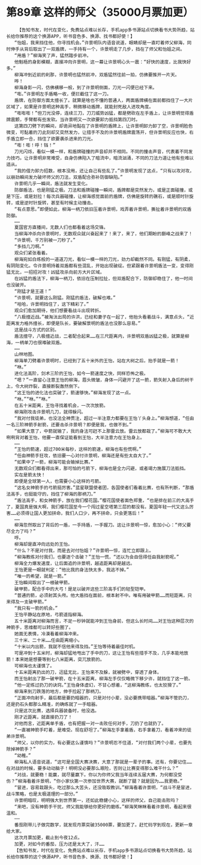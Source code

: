# 第89章 这样的师父（35000月票加更）
        【告知书友，时代在变化，免费站点难以长存，手机app多书源站点切换看书大势所趋，站长给你推荐的这个换源APP，听书音色多、换源、找书都好使！】
       “怡姐，我来挡住他，你寻找机会。”许景明队内语音说道，眼睛却是一直盯着师父柳海，同时伸手从背后取出了一双盾牌，一手持有一个，许景明走了几步，挡在了师父和怡姐之间。
       “用盾？”柳海笑了声，猛然踏步前冲。
       他魁梧的身影模糊，直接冲向许景明，这一幕让许景明心头一震：“好快的速度，比我快好多。”
       柳海冲到近前的刹那，许景明也猛然前冲，双盾猛然往前一拍，仿佛要推开一片天。
       哗！
       柳海身影一闪，仿佛横移一般，到了许景明侧面，刀光一闪便已经下来。
       “嘭。”许景明左手盾略一收，便拦截住了这一刀。
       盾牌，在防御方面太擅长了。就算是啥也不懂的普通人，两面盾牌横在面前都挡住了一大片区域了，如果是许景明这种高手，稍微移动盾牌，就能封死敌人进攻角度。
       “嘭嘭嘭！”但刀光没停，连续三刀，刀刀威势凶猛，都是劈砍在左手盾上，让许景明觉得盾牌震颤，手臂都有些发软。当许景明又一次欲要卸力抵挡第四刀时。
       这第四刀劈下的瞬间，却诡异地黏在了许景明的盾牌上，让许景明卸力卸了空，许景明脸色微变，可黏着的刀此刻却又突然发力，让措手不及的许景明盾牌震荡开，但许景明反应也快，右手盾立即一合，挡住了欲要袭杀进来的刀光。
       “嘭！嘭！呼！铛！”
       刀光闪烁，看似一模一样，和盾牌碰撞的声音却并不相同。不同的撞击声音，代表着不同发力技巧。让许景明非常难受，自身仿佛陷入了暗流中，暗流汹涌，不同的刀法力道让他有些难以适从。
       “我的借力卸力招数，根本没用，还让自己有些乱了。”许景明发现了这点，“只有以攻对攻，以崩劲瞬间发力破坏师父的刀法，双盾配合弥补防御缺陷。”
       许景明几乎一瞬间，盾法就发生变化。
       防御盾法，也是刚猛之极。刀法和盾牌碰撞一瞬间，盾牌都是突然发力，或是正面碰撞，或是下压，或是划拉！每次兵器碰撞，让柳海感觉面前的盾牌，仿佛是旋转的礁石，或是顺时针旋转，或是逆时针旋转，甚至有时候主动撞击。
       “有点意思。”即便如此，柳海一柄刀依旧压着许景明，戏弄着许景明，撕扯着许景明的双盾防御。
       ……
       夏国官方直播间，无数人们也都看着这场交锋。
       当柳海冲杀向许景明时，无数观众就兴奋起来了！来了，来了，他们期盼的巅峰之战来了！
       “许景明，千万别被一刀秒了。”
       “多挡几刀啊。”
       观众们紧张看着。
       柳海宛如白练般的一道道刀光，看似一模一样的刀光，劲力却截然不同。有刚猛，有阴柔，有阴阳变化。令许景明持着双盾都有些混乱，开始出现破绽。但紧跟着许景明盾法一变，变得刚猛无比，一招招对攻！凶猛攻杀向前方大片区域。
       在凶猛的盾法下，柳海一柄刀，依旧在压制拉扯，但双盾配合下，防御却稳住了，他一时间也没破开。
       “刚猛才是王道！”
       “许景明，就要这么刚猛。刚猛的盾法，破解也难。”
       “哈哈，许景明挡住了，这下精彩了。”
       观众们愈加期待，他们想要看战斗出现转折。
       “八极擅近战。”被淘汰出局的许洪，已经和妻子在一起了，他抬头看着战斗，满意点头，“近距离发力格外擅长，即便是队长，要破解景明的盾法也没那么容易。”
       这是战斗方式的区别。
       盾法擅守，八极擅近战，二者配合起来……在三尺距离内，许景明双盾凶猛之极，就算是柳海，一柄单刀也很难破双盾。
       ……
       山林地图。
       柳海单刀劈着许景明时，已经到了五十米外的王怡，站在大树之后，抬手就是一箭！
       “咻。”
       进化法高阶，剑术三阶的王怡，如今一箭速度之快，同样恐怖之极。
       “嗯？”一直留心注意王怡的柳海，眉头微皱，身体一闪避开了这一箭，箭矢射入身后的树干上，令大树炸裂，直接断裂轰然倒下。
       “这王怡的进化法也突破了，箭速够快。”柳海发现了这一点。
       “咻。”“咻。”“咻。”
       在五十米距离，王怡寻找着机会，一次次放箭。
       柳海刚攻击许景明几刀，就得躲闪。
       “我对付我徒弟，也没法全神贯注，超过一半注意力都要在王怡丫头身上。”柳海想道，“任由一名三阶神箭手射箭，还要击杀许景明？即便是我，也做不到。”
       “如果大意了，中箭就输了，我的身法可赶不上那雷云放。雷云放都栽了。”柳海可不敢大大咧咧背对着王怡，他要一直保证能看到王怡，大半注意力在王怡身上。
       ……
       “王怡的箭速，超过700米每秒，这样的箭速，柳海也有些慌啊。”
       “任由神箭手狂攻，依旧要一心对付许景明，柳海还是有些太自大了。”
       “如果中了一箭，柳海可能会输掉比赛。”
       无数观众们都看得出来，那可怕的弓箭下，柳海也是全力闪避，或者竭力施展刀法抵挡。
       实在是箭太快！
       即便是全球第一人，也需要小心这样的弓箭。
       “这名女神箭手的弓箭挺厉害。”蓝星联盟使者团，各国使者们看着比赛，也有所判断，“那盾法高手，也挺能守的，挡住了柳海的那柄刀。”
       “盾法高手，和女神箭手，放在我们樱花国。”樱花国使者面色郑重，“也是排在前三的大高手了，夏国真是强大啊，我们樱花国至今一个闯过星空塔第三层的都没有。夏国年轻一代又这么厉害……必须得让国人更加拼命，我们人口少，再不拼命，只会更落后！”
       ……
       柳海忽然取出了背后的一盾，一手持盾，一手握刀。这让许景明一惊，愈加小心：“师父要尽全力了吗？”
       呼。
       柳海却是直冲向远处的王怡。
       “什么？不是对付我，而是去对付怡姐？”许景明一惊，连忙立即跟上。
       “柳海教练对付我们，也要逐个击破？”王怡一慌，“还以为会自信得任由我射箭呢。”
       柳海全力爆发速度，让后面追的许景明，越追距离却是越远。
       王怡更是一眼就判定：“他比我的身法快太多，我逃不掉。”
       “唯一的希望，就是一箭。”
       王怡瞬间取出了一根破甲箭。
       破甲箭，配合手中的大弓！是足以破开这些三阶高手们的轻型铠甲。
       “普通的箭，必须射其头颅。他大盾挡在面前，根本射不中。唯有用破甲箭……而短距离，只来得及一支破甲箭。”
       “我只有一箭的机会。”
       王怡平静站在原地，弓箭遥指柳海。
       五十米距离对柳海而言，不足一秒钟就能冲到王怡身前，但这么长时间……对王怡这种层次的神箭手，思维都可以转好些圈了。
       她面无表情，冷漠看着柳海冲来。
       三十米、二十米……任由距离缩小。
       “十米以内出箭，我就不信他来得及挡。”王怡等待着最佳时机。
       可是冲到十五米时，柳海却猛地甩出了手中的刀，这让王怡有些措手不及，几乎本能地放箭！本来她是想要等到七八米距离，突兀放箭的。
       可柳海也太谨慎了。
       十五米距离扔出的刀，迅猛无比，王怡来不及躲，就被劈中，穿透了身体。
       而王怡射出了那一破甲箭，在十五米距离，柳海左手仅仅略微下移少许，就挡住了这一箭。
       “他一定练过扔刀的诀窍。”王怡身体虚幻，不甘心想着，“这柳海教练，也太狡猾了。”
       柳海来到刀跌落的地方，伸手捡起了那柄刀。
       “正面冲向射手，最后都是要扔暗器的，只是对付小辈，没必要携带暗器。”柳海不管扔刀，还是扔石头都那么精准，的确练就了一手暗器。
       只是这次比赛，选择兵器装备时，他没选。
       刚才近距离，就直接扔刀了！
       对他而言，近距离单手盾，也有把握一对一击败任何对手，刀扔了也就扔了。
       “一直被神箭手盯着，是难受。现在舒坦了。”柳海左手拿着盾，右手拿着刀，看着冲来的徒弟许景明。
       “师父，以你的实力，有必要这么谨慎吗？”许景明忍不住道，“对付我们两个小辈，也要先除掉神箭手？”
       “幼稚。”
       柳海私人语音说道，“这可是全国大赛决赛，大意了那就是一辈子的事。还有，你要记住……在对战的时候，要多动动脑子！明明没必要那么艰险，否则让比赛变得那么难干什么？”
       “对战，就要稳！能赢，就尽量赢下。你以为你师父我当年连续五届大赛，为何都没受伤？”柳海看着许景明，“你小家伙第一次参加世界大赛，就断了腿？就是因为……我更稳。”
       “冒进，容易栽跟头，吃过那么大苦头，还没吸取教训。”柳海看着许景明，“战斗不是冒进，战斗策略，也是太极道理的一部分。”
       许景明暗叹，明明强大到世界第一，还如此稳健小心，这样的师父，自己能击败吗？
       “来吧，没有神箭手干扰，师父我能够给你更好的磨练。”柳海笑眯眯看着许景明，看起来很温和。
       ——
       番茄刚带儿子做完数学，就发现月票突破35000票，要加更了。赶忙码字到现在，更新一章给大家。
       这次月票加更，截止到今夜12点。
       加更，对如今的番茄，压力还是太大了，汗……
       【告知书友，时代在变化，免费站点难以长存，手机app多书源站点切换看书大势所趋，站长给你推荐的这个换源APP，听书音色多、换源、找书都好使！】